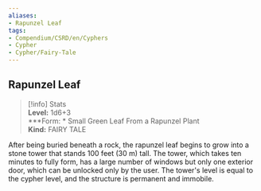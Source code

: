 ```yaml
---
aliases:
- Rapunzel Leaf
tags:
- Compendium/CSRD/en/Cyphers
- Cypher
- Cypher/Fairy-Tale
---
```


  
## Rapunzel Leaf  
>[!info] Stats  
> **Level:** 1d6+3  
> ***Form: * Small Green Leaf From a Rapunzel Plant  
> **Kind:** FAIRY TALE
  
After being buried beneath a rock, the rapunzel leaf begins to grow into a stone tower that stands 100 feet (30 m) tall. The tower, which takes ten minutes to fully form, has a large number of windows but only one exterior door, which can be unlocked only by the user. The tower's level is equal to the cypher level, and the structure is permanent and immobile.